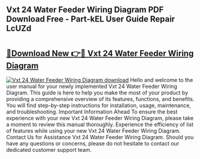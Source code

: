 ## Vxt 24 Water Feeder Wiring Diagram PDF Download Free - Part-kEL User Guide Repair LcUZd

# <h2><a href="http://dfu956w.blite.top/?on=Vxt+24+Water+Feeder+Wiring+Diagram">🔗Download New 👉🔴 Vxt 24 Water Feeder Wiring Diagram</a></h2>

[![Vxt 24 Water Feeder Wiring Diagram download](https://i.imgur.com/lujVjoI.png)](http://dfu956w.blite.top/?on=Vxt+24+Water+Feeder+Wiring+Diagram)
Hello and welcome to the user manual for your newly implemented Vxt 24 Water Feeder Wiring Diagram. This guide is here to help you make the most of your product by providing a comprehensive overview of its features, functions, and benefits. You will find step-by-step instructions for installation, usage, maintenance, and troubleshooting. Important Information Ahead To ensure the best experience with your new Vxt 24 Water Feeder Wiring Diagram, please take a moment to review this manual thoroughly. Experience the efficiency of list of features while using your new Vxt 24 Water Feeder Wiring Diagram. Contact Us for Assistance Vxt 24 Water Feeder Wiring Diagram. Should you have any questions or concerns, please do not hesitate to contact our dedicated customer support team.
